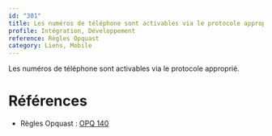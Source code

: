 ```yaml
---
id: "301"
title: Les numéros de téléphone sont activables via le protocole approprié.
profile: Intégration, Développement
reference: Règles Opquast
category: Liens, Mobile
---
```


Les numéros de téléphone sont activables via le protocole approprié.

# Références

*   Règles Opquast : [OPQ 140](https://checklists.opquast.com/fr/assurance-qualite-web/les-numeros-de-telephone-sont-activables-via-le-protocole-approprie)
